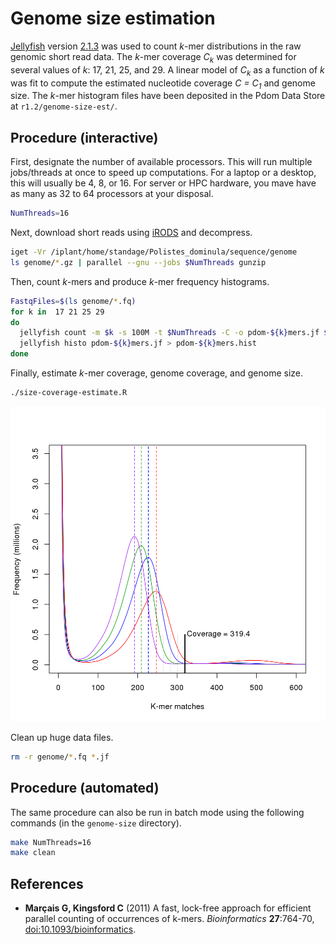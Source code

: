 # Genome size estimation

[Jellyfish][] version [2.1.3][] was used to count *k*-mer distributions in the raw genomic short read data.
The *k*-mer coverage *C<sub>k</sub>* was determined for several values of *k*: 17, 21, 25, and 29.
A linear model of *C<sub>k</sub>* as a function of *k* was fit to compute the estimated nucleotide coverage *C = C<sub>1</sub>* and genome size.
The *k*-mer histogram files have been deposited in the Pdom Data Store at `r1.2/genome-size-est/`.

## Procedure (interactive)

First, designate the number of available processors.
This will run multiple jobs/threads at once to speed up computations.
For a laptop or a desktop, this will usually be 4, 8, or 16.
For server or HPC hardware, you mave have as many as 32 to 64 processors at your disposal.

```bash
NumThreads=16
```

Next, download short reads using [iRODS][] and decompress.

```bash
iget -Vr /iplant/home/standage/Polistes_dominula/sequence/genome
ls genome/*.gz | parallel --gnu --jobs $NumThreads gunzip
```

Then, count *k*-mers and produce *k*-mer frequency histograms.

```bash
FastqFiles=$(ls genome/*.fq)
for k in  17 21 25 29
do
  jellyfish count -m $k -s 100M -t $NumThreads -C -o pdom-${k}mers.jf $FastqFiles
  jellyfish histo pdom-${k}mers.jf > pdom-${k}mers.hist
done
```

Finally, estimate *k*-mer coverage, genome coverage, and genome size.

```bash
./size-coverage-estimate.R
```

![We can estimate genome size by observing coverage *C<sub>k</sub>* for different values of *k* and interpolating to find *C<sub>1</sub>*.](pdom-size-kmers.png)

Clean up huge data files.

```bash
rm -r genome/*.fq *.jf
```

## Procedure (automated)

The same procedure can also be run in batch mode using the following commands (in the `genome-size` directory).

```bash
make NumThreads=16
make clean
```

## References

- **Marçais G, Kingsford C** (2011) A fast, lock-free approach for efficient parallel counting of occurrences of k-mers. *Bioinformatics* **27**:764-70, [doi:10.1093/bioinformatics](http://dx.doi.org/10.1093/bioinformatics).

<!-- GitHub Markdown does not render FTP links correctly, thus the bit.ly link for [2.1.3]. -->
<!-- Should be ftp://ftp.genome.umd.edu/pub/jellyfish/jellyfish-2.1.3.tar.gz                -->

[Jellyfish]: http://www.genome.umd.edu/jellyfish.html
[2.1.3]: http://bit.ly/1yCpaUQ
[iRODS]: http://www.iplantcollaborative.org/ci/data-store

